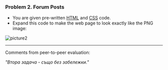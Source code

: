 ### Problem 2. Forum Posts
*	You are given pre-written [HTML](https://github.com/TelerikAcademy/CSS/blob/master/Topics/02.%20CSS-Presentation/homework/homework.html)
 and [CSS](https://github.com/TelerikAcademy/CSS/blob/master/Topics/02.%20CSS-Presentation/homework/homework.css) code.
*	Expand this code to make the web page to look exactly like the PNG image:

![picture2](https://cloud.githubusercontent.com/assets/3619393/7184114/1f79cb80-e464-11e4-9a3d-5c916c0390ce.png)

<hr/>

Comments from peer-to-peer evaluation:

<em>"Втора задача - също без забележки."</em>
